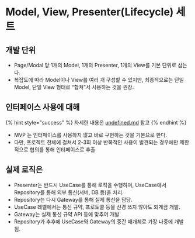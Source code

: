 # Model, View, Presenter(Lifecycle) 세트

## 개발 단위

* Page/Modal 당 1개의 Model, 1개의 Presenter, 1개의 View를 기본 단위로 삼는다.
* 복잡도에 따라 Model이나 View를 여러 개 구성할 수 있지만, 최종적으로는 단일 Model, 단일 View 형태로 “합쳐”서 사용하는 것을 권장.

## 인터페이스 사용에 대해

{% hint style="success" %}
자세한 내용은 [undefined.md](undefined.md "mention") 참고
{% endhint %}

* MVP 는 인터페이스를 사용하지 않고 바로 구현하는 것을 기본으로 한다.
* 다만, 프로젝트 전체에 걸쳐서 2-3회 이상 반복적인 사용이 발견되는 경우에만 제한적으로 협의를 통해 인터페이스로 추출

## 실제 로직은

* Presenter는 반드시 UseCase를 통해 로직을 수행하며, UseCase에서 Repository를 통해 외부 통신(서버, DB 등)을 처리.
* Repository는 다시 Gateway를 통해 실제 통신을 담당.
* UseCase 레벨에서는 통신 규약, 프로토콜 등을 신경 쓰지 않아도 되게끔 개발.
* Gateway는 실제 통신 규약 API 등에 맞추어 개발
* Repository가 추후에 UseCase와 Gateway의 중간 매개체로 가장 나중에 개발됨.
